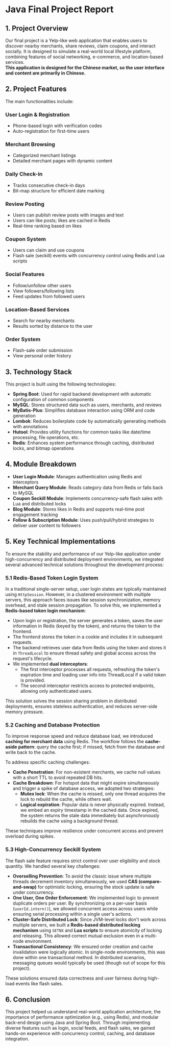 # Java Final Project Report

## 1. Project Overview

Our final project is a Yelp-like web application that enables users to discover nearby merchants, share reviews, claim coupons, and interact socially. It is designed to simulate a real-world local lifestyle platform, combining features of social networking, e-commerce, and location-based services.  
**This application is designed for the Chinese market, so the user interface and content are primarily in Chinese.**

## 2. Project Features

The main functionalities include:

### User Login & Registration
- Phone-based login with verification codes  
- Auto-registration for first-time users

### Merchant Browsing
- Categorized merchant listings  
- Detailed merchant pages with dynamic content

### Daily Check-in
- Tracks consecutive check-in days  
- Bit-map structure for efficient date marking

### Review Posting
- Users can publish review posts with images and text  
- Users can like posts; likes are cached in Redis  
- Real-time ranking based on likes

### Coupon System
- Users can claim and use coupons  
- Flash sale (seckill) events with concurrency control using Redis and Lua scripts

### Social Features
- Follow/unfollow other users  
- View followers/following lists  
- Feed updates from followed users

### Location-Based Services
- Search for nearby merchants  
- Results sorted by distance to the user

### Order System
- Flash-sale order submission  
- View personal order history

## 3. Technology Stack

This project is built using the following technologies:

- **Spring Boot**: Used for rapid backend development with automatic configuration of common components  
- **MySQL**: Stores structured data such as users, merchants, and reviews  
- **MyBatis-Plus**: Simplifies database interaction using ORM and code generation  
- **Lombok**: Reduces boilerplate code by automatically generating methods with annotations  
- **Hutool**: Provides utility functions for common tasks like date/time processing, file operations, etc.  
- **Redis**: Enhances system performance through caching, distributed locks, and bitmap operations  

## 4. Module Breakdown

- **User Login Module**: Manages authentication using Redis and interceptors  
- **Merchant Query Module**: Reads category data from Redis or falls back to MySQL  
- **Coupon Seckill Module**: Implements concurrency-safe flash sales with Lua and distributed locks  
- **Blog Module**: Stores likes in Redis and supports real-time post engagement tracking  
- **Follow & Subscription Module**: Uses push/pull/hybrid strategies to deliver user content to followers  

## 5. Key Technical Implementations

To ensure the stability and performance of our Yelp-like application under high-concurrency and distributed deployment environments, we integrated several advanced technical solutions throughout the development process:

### 5.1 Redis-Based Token Login System

In a traditional single-server setup, user login states are typically maintained using `HttpSession`. However, in a clustered environment with multiple servers, this approach faces issues like session synchronization, memory overhead, and stale session propagation. To solve this, we implemented a **Redis-based token login mechanism**:

- Upon login or registration, the server generates a token, saves the user information in Redis (keyed by the token), and returns the token to the frontend.
- The frontend stores the token in a cookie and includes it in subsequent requests.
- The backend retrieves user data from Redis using the token and stores it in `ThreadLocal` to ensure thread safety and global access across the request's lifecycle.
- We implemented **dual interceptors**:
  - The first interceptor processes all requests, refreshing the token's expiration time and loading user info into ThreadLocal if a valid token is provided.
  - The second interceptor restricts access to protected endpoints, allowing only authenticated users.

This solution solves the session sharing problem in distributed deployments, ensures stateless authentication, and reduces server-side memory pressure.

### 5.2 Caching and Database Protection

To improve response speed and reduce database load, we introduced **caching for merchant data** using Redis. The workflow follows the **cache-aside pattern**: query the cache first; if missed, fetch from the database and write back to the cache.

To address specific caching challenges:

- **Cache Penetration**: For non-existent merchants, we cache null values with a short TTL to avoid repeated DB hits.
- **Cache Breakdown**: For hotspot data that might expire simultaneously and trigger a spike of database access, we adopted two strategies:
  - **Mutex lock**: When the cache is missed, only one thread acquires the lock to rebuild the cache, while others wait.
  - **Logical expiration**: Popular data is never physically expired. Instead, we embed an expiry timestamp in the cached data. Once expired, the system returns the stale data immediately but asynchronously rebuilds the cache using a background thread.

These techniques improve resilience under concurrent access and prevent overload during spikes.

### 5.3 High-Concurrency Seckill System

The flash sale feature requires strict control over user eligibility and stock quantity. We handled several key challenges:

- **Overselling Prevention**: To avoid the classic issue where multiple threads decrement inventory simultaneously, we used **CAS (compare-and-swap)** for optimistic locking, ensuring the stock update is safe under concurrency.
- **One User, One Order Enforcement**: We implemented logic to prevent duplicate orders per user. By synchronizing on a per-user basis (`userId.intern()`), we allowed concurrent access across users while ensuring serial processing within a single user's actions.
- **Cluster-Safe Distributed Lock**: Since JVM-level locks don't work across multiple servers, we built a **Redis-based distributed locking mechanism** using `SETNX` and **Lua scripts** to ensure atomicity of locking and releasing. This allowed correct mutual exclusion even in a multi-node environment.
- **Transactional Consistency**: We ensured order creation and cache invalidation were logically atomic. In single-node environments, this was done within one transactional method. In distributed scenarios, messaging queues would typically be used (though out of scope for this project).

These solutions ensured data correctness and user fairness during high-load events like flash sales.

## 6. Conclusion

This project helped us understand real-world application architecture, the importance of performance optimization (e.g., using Redis), and modular back-end design using Java and Spring Boot. Through implementing diverse features such as login, social feeds, and flash sales, we gained hands-on experience with concurrency control, caching, and database integration.
